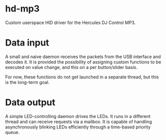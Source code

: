 # hd-mp3

Custom userspace HID driver for the Hercules DJ Control MP3.

# Data input

A small and naive daemon receives the packets from the USB interface and decodes it. It is provided the possibility of assigning custom functions to be executed on value change, and this on a per button/slider basis.

For now, these functions do not get launched in a separate thread, but this is the long-term goal.

# Data output

A simple LED-controlling daemon drives the LEDs. It runs in a different thread and can receive requests via a mailbox. It is capable of handling asynchronously blinking LEDs efficiently through a time-based priority queue.